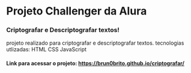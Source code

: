 # Projeto Challenger da Alura

### Criptografar e Descriptografar textos!

projeto realizado para criptografar e descriptografar textos.
tecnologias utlizadas:
HTML
CSS
JavaScript

#### Link para acessar o projeto: https://brun0brito.github.io/criptografar/
